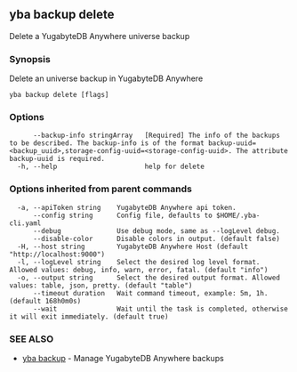 ## yba backup delete

Delete a YugabyteDB Anywhere universe backup

### Synopsis

Delete an universe backup in YugabyteDB Anywhere

```
yba backup delete [flags]
```

### Options

```
      --backup-info stringArray   [Required] The info of the backups to be described. The backup-info is of the format backup-uuid=<backup_uuid>,storage-config-uuid=<storage-config-uuid>. The attribute backup-uuid is required.
  -h, --help                      help for delete
```

### Options inherited from parent commands

```
  -a, --apiToken string    YugabyteDB Anywhere api token.
      --config string      Config file, defaults to $HOME/.yba-cli.yaml
      --debug              Use debug mode, same as --logLevel debug.
      --disable-color      Disable colors in output. (default false)
  -H, --host string        YugabyteDB Anywhere Host (default "http://localhost:9000")
  -l, --logLevel string    Select the desired log level format. Allowed values: debug, info, warn, error, fatal. (default "info")
  -o, --output string      Select the desired output format. Allowed values: table, json, pretty. (default "table")
      --timeout duration   Wait command timeout, example: 5m, 1h. (default 168h0m0s)
      --wait               Wait until the task is completed, otherwise it will exit immediately. (default true)
```

### SEE ALSO

* [yba backup](yba_backup.md)	 - Manage YugabyteDB Anywhere backups

